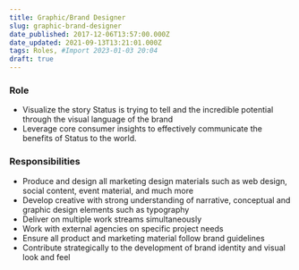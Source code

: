 ```yaml
---
title: Graphic/Brand Designer
slug: graphic-brand-designer
date_published: 2017-12-06T13:57:00.000Z
date_updated: 2021-09-13T13:21:01.000Z
tags: Roles, #Import 2023-01-03 20:04
draft: true
---
```


### Role

- Visualize the story Status is trying to tell and the incredible potential through the visual language of the brand
- Leverage core consumer insights to effectively communicate the benefits of Status to the world.

### Responsibilities

- Produce and design all marketing design materials such as web design, social content, event material, and much more
- Develop creative with strong understanding of narrative, conceptual and graphic design elements such as typography
- Deliver on multiple work streams simultaneously
- Work with external agencies on specific project needs
- Ensure all product and marketing material follow brand guidelines
- Contribute strategically to the development of brand identity and visual look and feel
